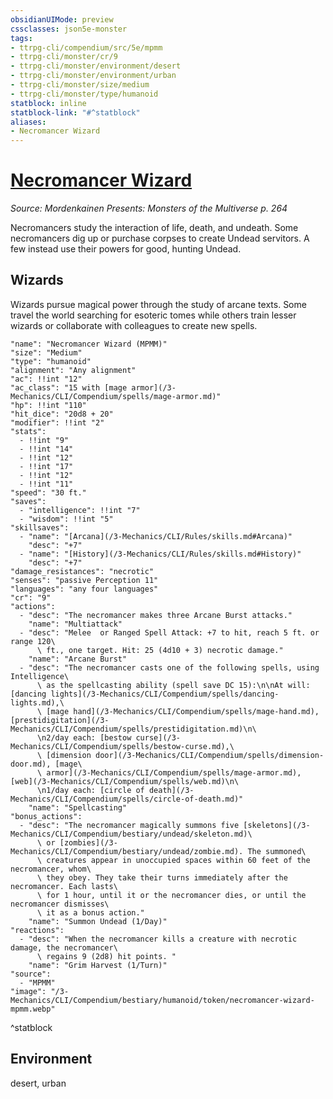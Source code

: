 ```yaml
---
obsidianUIMode: preview
cssclasses: json5e-monster
tags:
- ttrpg-cli/compendium/src/5e/mpmm
- ttrpg-cli/monster/cr/9
- ttrpg-cli/monster/environment/desert
- ttrpg-cli/monster/environment/urban
- ttrpg-cli/monster/size/medium
- ttrpg-cli/monster/type/humanoid
statblock: inline
statblock-link: "#^statblock"
aliases:
- Necromancer Wizard
---
```

# [Necromancer Wizard](3-Mechanics\CLI\Compendium\bestiary\humanoid/necromancer-wizard-mpmm.md)
*Source: Mordenkainen Presents: Monsters of the Multiverse p. 264*  

Necromancers study the interaction of life, death, and undeath. Some necromancers dig up or purchase corpses to create Undead servitors. A few instead use their powers for good, hunting Undead.

## Wizards

Wizards pursue magical power through the study of arcane texts. Some travel the world searching for esoteric tomes while others train lesser wizards or collaborate with colleagues to create new spells.

```statblock
"name": "Necromancer Wizard (MPMM)"
"size": "Medium"
"type": "humanoid"
"alignment": "Any alignment"
"ac": !!int "12"
"ac_class": "15 with [mage armor](/3-Mechanics/CLI/Compendium/spells/mage-armor.md)"
"hp": !!int "110"
"hit_dice": "20d8 + 20"
"modifier": !!int "2"
"stats":
  - !!int "9"
  - !!int "14"
  - !!int "12"
  - !!int "17"
  - !!int "12"
  - !!int "11"
"speed": "30 ft."
"saves":
  - "intelligence": !!int "7"
  - "wisdom": !!int "5"
"skillsaves":
  - "name": "[Arcana](/3-Mechanics/CLI/Rules/skills.md#Arcana)"
    "desc": "+7"
  - "name": "[History](/3-Mechanics/CLI/Rules/skills.md#History)"
    "desc": "+7"
"damage_resistances": "necrotic"
"senses": "passive Perception 11"
"languages": "any four languages"
"cr": "9"
"actions":
  - "desc": "The necromancer makes three Arcane Burst attacks."
    "name": "Multiattack"
  - "desc": "Melee  or Ranged Spell Attack: +7 to hit, reach 5 ft. or range 120\
      \ ft., one target. Hit: 25 (4d10 + 3) necrotic damage."
    "name": "Arcane Burst"
  - "desc": "The necromancer casts one of the following spells, using Intelligence\
      \ as the spellcasting ability (spell save DC 15):\n\nAt will: [dancing lights](/3-Mechanics/CLI/Compendium/spells/dancing-lights.md),\
      \ [mage hand](/3-Mechanics/CLI/Compendium/spells/mage-hand.md), [prestidigitation](/3-Mechanics/CLI/Compendium/spells/prestidigitation.md)\n\
      \n2/day each: [bestow curse](/3-Mechanics/CLI/Compendium/spells/bestow-curse.md),\
      \ [dimension door](/3-Mechanics/CLI/Compendium/spells/dimension-door.md), [mage\
      \ armor](/3-Mechanics/CLI/Compendium/spells/mage-armor.md), [web](/3-Mechanics/CLI/Compendium/spells/web.md)\n\
      \n1/day each: [circle of death](/3-Mechanics/CLI/Compendium/spells/circle-of-death.md)"
    "name": "Spellcasting"
"bonus_actions":
  - "desc": "The necromancer magically summons five [skeletons](/3-Mechanics/CLI/Compendium/bestiary/undead/skeleton.md)\
      \ or [zombies](/3-Mechanics/CLI/Compendium/bestiary/undead/zombie.md). The summoned\
      \ creatures appear in unoccupied spaces within 60 feet of the necromancer, whom\
      \ they obey. They take their turns immediately after the necromancer. Each lasts\
      \ for 1 hour, until it or the necromancer dies, or until the necromancer dismisses\
      \ it as a bonus action."
    "name": "Summon Undead (1/Day)"
"reactions":
  - "desc": "When the necromancer kills a creature with necrotic damage, the necromancer\
      \ regains 9 (2d8) hit points. "
    "name": "Grim Harvest (1/Turn)"
"source":
  - "MPMM"
"image": "/3-Mechanics/CLI/Compendium/bestiary/humanoid/token/necromancer-wizard-mpmm.webp"
```
^statblock

## Environment

desert, urban